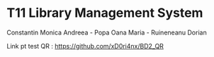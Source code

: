 # T11 Library Management System
Constantin Monica Andreea - Popa Oana Maria - Ruineneanu Dorian


Link pt test QR : https://github.com/xD0ri4nx/BD2_QR
